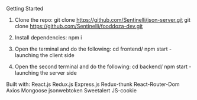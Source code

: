 Getting Started

1) Clone the repo:
git clone https://github.com/Sentinelli/json-server.git
git clone https://github.com/Sentinelli/fooddoza-dev.git


2) Install dependencies:
npm i

3) Open the terminal and do the following: cd frontend/ npm start - launching the client side
4) Open the second terminal and do the following: cd backend/ npm start - launching the server side

Built with:
React.js
Redux.js
Express.js
Redux-thunk
React-Router-Dom
Axios
Mongoose
jsonwebtoken
Sweetalert
JS-cookie
